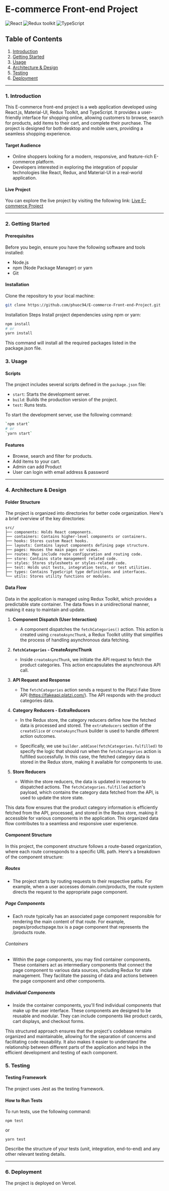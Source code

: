 # E-commerce Front-end Project

![React](https://img.shields.io/badge/React-v.18-blue)
![Redux toolkit](https://img.shields.io/badge/RTK-v.1-purple)
![TypeScript](https://img.shields.io/badge/TypeScript-v.4-green)

## Table of Contents

1. [Introduction](#introduction)
2. [Getting Started](#getting-started)
3. [Usage](#usage)
4. [Architecture & Design](#architecture--design)
5. [Testing](#testing)
6. [Deployment](#deployment)

---

### 1. Introduction

This E-commerce front-end project is a web application developed using React.js, Material-UI, Redux Toolkit, and TypeScript. It provides a user-friendly interface for shopping online, allowing customers to browse, search for products, add items to their cart, and complete their purchase. The project is designed for both desktop and mobile users, providing a seamless shopping experience.

#### Target Audience

- Online shoppers looking for a modern, responsive, and feature-rich E-commerce platform.
- Developers interested in exploring the integration of popular technologies like React, Redux, and Material-UI in a real-world application.

#### Live Project

You can explore the live project by visiting the following link:
[Live E-commerce Project](https://fs16-6-frontend-project.vercel.app/)

---

### 2. Getting Started

#### Prerequisites

Before you begin, ensure you have the following software and tools installed:

- Node.js
- npm (Node Package Manager) or yarn
- Git

#### Installation

Clone the repository to your local machine:

```bash
git clone https://github.com/phuoc94/E-commerce-Front-end-Project.git
```

Installation Steps
Install project dependencies using npm or yarn:

```bash
npm install
# or
yarn install
```

This command will install all the required packages listed in the package.json file.

### 3. Usage

#### Scripts

The project includes several scripts defined in the `package.json` file:

- `start`: Starts the development server.
- `build`: Builds the production version of the project.
- `test`: Runs tests.

To start the development server, use the following command:

```bash
`npm start`
# or
`yarn start`
```

#### Features

- Browse, search and filter for products.
- Add items to your cart.
- Admin can add Product
- User can login with email address & password

---

### 4. Architecture & Design

#### Folder Structure

The project is organized into directories for better code organization. Here's a brief overview of the key directories:

```
src/
├── components: Holds React components.
├── containers: Contains higher-level components or containers.
├── hooks: Stores custom React hooks.
├── layouts: Contains layout components defining page structure.
├── pages: Houses the main pages or views.
├── routes: May include route configuration and routing code.
├── store: Contains state management related code.
├── styles: Stores stylesheets or styles-related code.
├── test: Holds unit tests, integration tests, or test utilities.
├── types: Contains TypeScript type definitions and interfaces.
└── utils: Stores utility functions or modules.
```

#### Data Flow

Data in the application is managed using Redux Toolkit, which provides a predictable state container. The data flows in a unidirectional manner, making it easy to maintain and update.

1. **Component Dispatch (User Interaction)**

   - A component dispatches the `fetchCategories()` action. This action is created using `createAsyncThunk`, a Redux Toolkit utility that simplifies the process of handling asynchronous data fetching.

2. **`fetchCategories` - CreateAsyncThunk**

   - Inside `createAsyncThunk`, we initiate the API request to fetch the product categories. This action encapsulates the asynchronous API call.

3. **API Request and Response**

   - The `fetchCategories` action sends a request to the Platzi Fake Store API (https://fakeapi.platzi.com/). The API responds with the product categories data.

4. **Category Reducers - ExtraReducers**

   - In the Redux store, the category reducers define how the fetched data is processed and stored. The `extraReducers` section of the `createSlice` or `createAsyncThunk` builder is used to handle different action outcomes.

   - Specifically, we use `builder.addCase(fetchCategories.fulfilled)` to specify the logic that should run when the `fetchCategories` action is fulfilled successfully. In this case, the fetched category data is stored in the Redux store, making it available for components to use.

5. **Store Reducers**

   - Within the store reducers, the data is updated in response to dispatched actions. The `fetchCategories.fulfilled` action's payload, which contains the category data fetched from the API, is used to update the store state.

This data flow ensures that the product category information is efficiently fetched from the API, processed, and stored in the Redux store, making it accessible for various components in the application. This organized data flow contributes to a seamless and responsive user experience.

#### Component Structure

In this project, the component structure follows a route-based organization, where each route corresponds to a specific URL path. Here's a breakdown of the component structure:

##### Routes

- The project starts by routing requests to their respective paths. For example, when a user accesses domain.com/products, the route system directs the request to the appropriate page component.

##### Page Components

- Each route typically has an associated page component responsible for rendering the main content of that route. For example, pages/productspage.tsx is a page component that represents the /products route.

###### Containers

- Within the page components, you may find container components. These containers act as intermediary components that connect the page component to various data sources, including Redux for state management. They facilitate the passing of data and actions between the page component and other components.

##### Individual Components

- Inside the container components, you'll find individual components that make up the user interface. These components are designed to be reusable and modular. They can include components like product cards, cart displays, and checkout forms.

This structured approach ensures that the project's codebase remains organized and maintainable, allowing for the separation of concerns and facilitating code reusability. It also makes it easier to understand the relationship between different parts of the application and helps in the efficient development and testing of each component.

### 5. Testing

#### Testing Framework

The project uses Jest as the testing framework.

#### How to Run Tests

To run tests, use the following command:

`npm test`

or

`yarn test`

Describe the structure of your tests (unit, integration, end-to-end) and any other relevant testing details.

---

### 6. Deployment

The project is deployed on Vercel.
